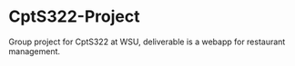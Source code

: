 # CptS322-Project
Group project for CptS322 at WSU, deliverable is a webapp for restaurant management.
